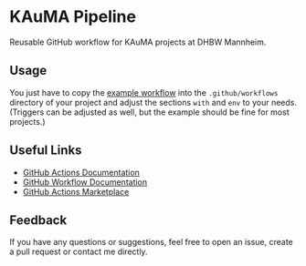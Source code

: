 # KAuMA Pipeline
Reusable GitHub workflow for KAuMA projects at DHBW Mannheim.

## Usage
You just have to copy the [example workflow](example.yml) into the `.github/workflows` directory of your project and adjust the sections `with` and `env` to your needs. (Triggers can be adjusted as well, but the example should be fine for most projects.)

## Useful Links
- [GitHub Actions Documentation](https://docs.github.com/en/actions)
- [GitHub Workflow Documentation](https://docs.github.com/en/actions/using-workflows/about-workflows)
- [GitHub Actions Marketplace](https://github.com/marketplace?type=actions)

## Feedback
If you have any questions or suggestions, feel free to open an issue, create a pull request or contact me directly.
